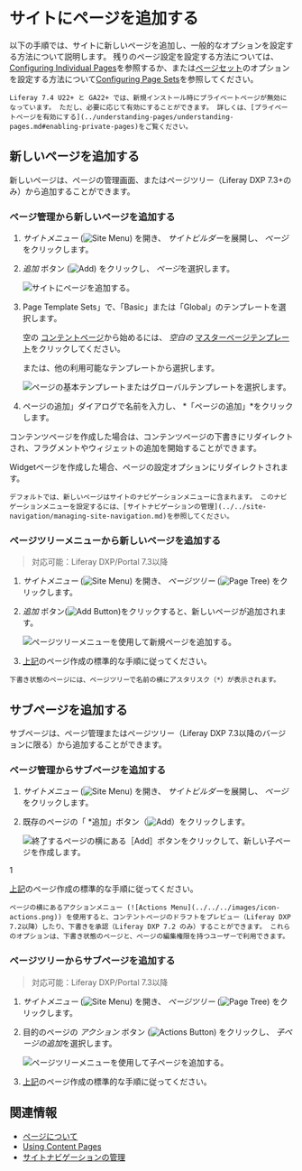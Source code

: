 # サイトにページを追加する

以下の手順では、サイトに新しいページを追加し、一般的なオプションを設定する方法について説明します。 残りのページ設定を設定する方法については、[Configuring Individual Pages](../page-settings/configuring-individual-pages.md)を参照するか、または[ページセット](../understanding-pages/understanding-pages.md#page-sets)のオプションを設定する方法について[Configuring Page Sets](../page-settings/configuring-page-sets.md)を参照してください。

```{note}
Liferay 7.4 U22+ と GA22+ では、新規インストール時にプライベートページが無効になっています。 ただし、必要に応じて有効にすることができます。 詳しくは、[プライベートページを有効にする](../understanding-pages/understanding-pages.md#enabling-private-pages)をご覧ください。
```

## 新しいページを追加する

新しいページは、ページの管理画面、またはページツリー（Liferay DXP 7.3+のみ）から追加することができます。

### ページ管理から新しいページを追加する

1. *サイトメニュー* (![Site Menu](../../../images/icon-menu.png)) を開き、 *サイトビルダー*を展開し、 *ページ*をクリックします。

1. *追加* ボタン (![Add](../../../images/icon-add.png)) をクリックし、 *ページ*を選択します。

   ![サイトにページを追加する。](./adding-a-page-to-a-site/images/01.png)

1. Page Template Sets」で、「Basic」または「Global」のテンプレートを選択します。

   空の [コンテントページ](../understanding-pages/understanding-pages.md#page-types)から始めるには、 *空白の* [マスターページテンプレート](../defining-headers-and-footers/master-page-templates.md)をクリックしてください。

   または、他の利用可能なテンプレートから選択します。

   ![ページの基本テンプレートまたはグローバルテンプレートを選択します。](./adding-a-page-to-a-site/images/02.png)

1. ページの追加」ダイアログで名前を入力し、 *「ページの追加」*をクリックします。

コンテンツページを作成した場合は、コンテンツページの下書きにリダイレクトされ、フラグメントやウィジェットの追加を開始することができます。

Widgetページを作成した場合、ページの設定オプションにリダイレクトされます。

```{tip}
デフォルトでは、新しいページはサイトのナビゲーションメニューに含まれます。 このナビゲーションメニューを設定するには、[サイトナビゲーションの管理](../../site-navigation/managing-site-navigation.md)を参照してください。
```

### ページツリーメニューから新しいページを追加する

> 対応可能：Liferay DXP/Portal 7.3以降

1. *サイトメニュー* (![Site Menu](../../../images/icon-menu.png)) を開き、 *ページツリー* (![Page Tree](../../../images/icon-page-tree.png)) をクリックします。

1. *追加* ボタン(![Add Button](../../../images/icon-add-app.png))をクリックすると、新しいページが追加されます。

   ![ページツリーメニューを使用して新規ページを追加する。](adding-a-page-to-a-site/images/03.png)

1. [上記](#adding-a-new-page)のページ作成の標準的な手順に従ってください。

```{tip}
下書き状態のページには、ページツリーで名前の横にアスタリスク（*）が表示されます。
```

## サブページを追加する

サブページは、ページ管理またはページツリー（Liferay DXP 7.3以降のバージョンに限る）から追加することができます。

### ページ管理からサブページを追加する

1. *サイトメニュー* (![Site Menu](../../../images/icon-menu.png)) を開き、 *サイトビルダー*を展開し、 *ページ*をクリックします。

1. </em> 既存のページの「 *追加」ボタン（![Add](../../../images/icon-duplicate.png)）をクリックします。</p>

   ![終了するページの横にある［Add］ボタンをクリックして、新しい子ページを作成します。](./adding-a-page-to-a-site/images/04.png)</li>

1

[上記](#adding-a-new-page)のページ作成の標準的な手順に従ってください。</ol>

```{tip}
ページの横にあるアクションメニュー (![Actions Menu](../../../images/icon-actions.png)) を使用すると、コンテントページのドラフトをプレビュー（Liferay DXP 7.2以降）したり、下書きを承認（Liferay DXP 7.2 のみ）することができます。 これらのオプションは、下書き状態のページと、ページの編集権限を持つユーザーで利用できます。
```

### ページツリーからサブページを追加する

> 対応可能：Liferay DXP/Portal 7.3以降

1. *サイトメニュー* (![Site Menu](../../../images/icon-menu.png)) を開き、 *ページツリー* (![Page Tree](../../../images/icon-page-tree.png)) をクリックします。

1. 目的のページの *アクション* ボタン (![Actions Button](../../../images/icon-actions.png)) をクリックし、 *子ページの追加*を選択します。

    ![ページツリーメニューを使用して子ページを追加する。](adding-a-page-to-a-site/images/05.png)

1. [上記](#adding-a-new-page)のページ作成の標準的な手順に従ってください。

## 関連情報

- [ページについて](../understanding-pages/understanding-pages.md)
- [Using Content Pages](../using-content-pages.md)
- [サイトナビゲーションの管理](../../site-navigation/managing-site-navigation.md)

